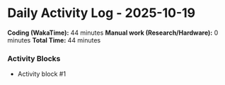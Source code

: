 # Daily Activity Log - 2025-10-19

**Coding (WakaTime):** 44 minutes
**Manual work (Research/Hardware):** 0 minutes
**Total Time:** 44 minutes

### Activity Blocks
- Activity block #1
